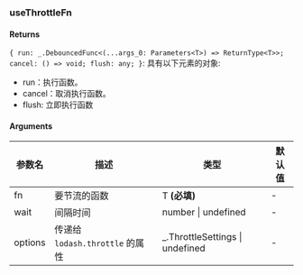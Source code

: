### useThrottleFn

#### Returns
`{ run: _.DebouncedFunc<(...args_0: Parameters<T>) => ReturnType<T>>; cancel: () => void; flush: any; }`: 具有以下元素的对象:
- run：执行函数。
- cancel：取消执行函数。
- flush: 立即执行函数

#### Arguments
|参数名|描述|类型|默认值|
|---|---|---|---|
|fn|要节流的函数|T  **(必填)**|-|
|wait|间隔时间|number \| undefined |-|
|options|传递给 `lodash.throttle` 的属性|_.ThrottleSettings \| undefined |-|